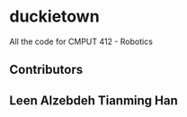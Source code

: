 # duckietown
All the code for CMPUT 412  - Robotics


<h2> Contributors  <h2>
Leen Alzebdeh
Tianming Han
